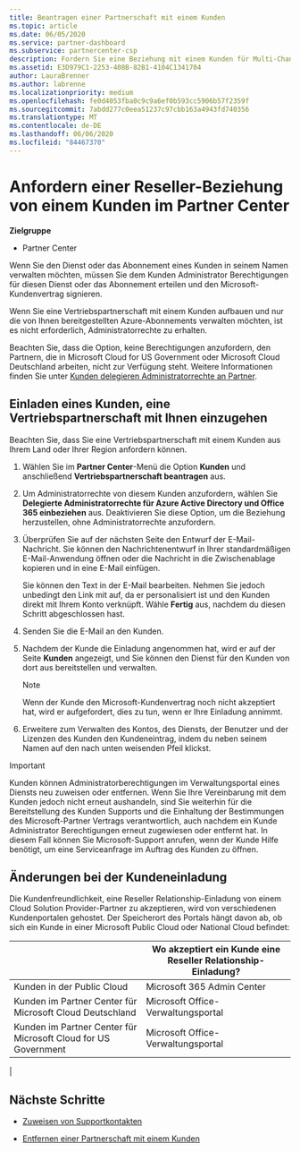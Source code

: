 ```yaml
---
title: Beantragen einer Partnerschaft mit einem Kunden
ms.topic: article
ms.date: 06/05/2020
ms.service: partner-dashboard
ms.subservice: partnercenter-csp
description: Fordern Sie eine Beziehung mit einem Kunden für Multi-Channel-Szenarien mit mehreren Partnern an, oder wenn Ihre delegierten Administratorrechte für einen Kunden wieder hergestellt werden müssen.
ms.assetid: E3D979C1-2253-408B-82B1-4104C1341704
author: LauraBrenner
ms.author: labrenne
ms.localizationpriority: medium
ms.openlocfilehash: fe0d4053fba0c9c9a6ef0b593cc5906b57f2359f
ms.sourcegitcommit: 7abdd277c0eea51237c97cbb163a4943fd740356
ms.translationtype: MT
ms.contentlocale: de-DE
ms.lasthandoff: 06/06/2020
ms.locfileid: "84467370"
---
```

# <a name="how-to-request-a-reseller-relationship-from-a-customer-in-partner-center"></a>Anfordern einer Reseller-Beziehung von einem Kunden im Partner Center

**Zielgruppe**

- Partner Center

Wenn Sie den Dienst oder das Abonnement eines Kunden in seinem Namen verwalten möchten, müssen Sie dem Kunden Administrator Berechtigungen für diesen Dienst oder das Abonnement erteilen und den Microsoft-Kundenvertrag signieren.

Wenn Sie eine Vertriebspartnerschaft mit einem Kunden aufbauen und nur die von Ihnen bereitgestellten Azure-Abonnements verwalten möchten, ist es nicht erforderlich, Administratorrechte zu erhalten.

Beachten Sie, dass die Option, keine Berechtigungen anzufordern, den Partnern, die in Microsoft Cloud for US Government oder Microsoft Cloud Deutschland arbeiten, nicht zur Verfügung steht. Weitere Informationen finden Sie unter [Kunden delegieren Administratorrechte an Partner](https://docs.microsoft.com/partner-center/customers_revoke_admin_privileges).

## <a name="invite-a-customer-to-establish-a-reseller-relationship-with-you"></a>Einladen eines Kunden, eine Vertriebspartnerschaft mit Ihnen einzugehen

Beachten Sie, dass Sie eine Vertriebspartnerschaft mit einem Kunden aus Ihrem Land oder Ihrer Region anfordern können.

1. Wählen Sie im **Partner Center**-Menü die Option **Kunden** und anschließend **Vertriebspartnerschaft beantragen** aus.

2. Um Administratorrechte von diesem Kunden anzufordern, wählen Sie **Delegierte Administratorrechte für Azure Active Directory und Office 365 einbeziehen** aus. Deaktivieren Sie diese Option, um die Beziehung herzustellen, ohne Administratorrechte anzufordern.

3. Überprüfen Sie auf der nächsten Seite den Entwurf der E-Mail-Nachricht. Sie können den Nachrichtenentwurf in Ihrer standardmäßigen E-Mail-Anwendung öffnen oder die Nachricht in die Zwischenablage kopieren und in eine E-Mail einfügen.

   Sie können den Text in der E-Mail bearbeiten. Nehmen Sie jedoch unbedingt den Link mit auf, da er personalisiert ist und den Kunden direkt mit Ihrem Konto verknüpft. Wähle **Fertig** aus, nachdem du diesen Schritt abgeschlossen hast.

4. Senden Sie die E-Mail an den Kunden.

5. Nachdem der Kunde die Einladung angenommen hat, wird er auf der Seite **Kunden** angezeigt, und Sie können den Dienst für den Kunden von dort aus bereitstellen und verwalten.

   > [!NOTE]
   > Wenn der Kunde den Microsoft-Kundenvertrag noch nicht akzeptiert hat, wird er aufgefordert, dies zu tun, wenn er Ihre Einladung annimmt. 

6. Erweitere zum Verwalten des Kontos, des Diensts, der Benutzer und der Lizenzen des Kunden den Kundeneintrag, indem du neben seinem Namen auf den nach unten weisenden Pfeil klickst.

> [!IMPORTANT]  
> Kunden können Administratorberechtigungen im Verwaltungsportal eines Diensts neu zuweisen oder entfernen. Wenn Sie Ihre Vereinbarung mit dem Kunden jedoch nicht erneut aushandeln, sind Sie weiterhin für die Bereitstellung des Kunden Supports und die Einhaltung der Bestimmungen des Microsoft-Partner Vertrags verantwortlich, auch nachdem ein Kunde Administrator Berechtigungen erneut zugewiesen oder entfernt hat. In diesem Fall können Sie Microsoft-Support anrufen, wenn der Kunde Hilfe benötigt, um eine Serviceanfrage im Auftrag des Kunden zu öffnen.

## <a name="changes-to-the-customer-invitation-experience"></a>Änderungen bei der Kundeneinladung

Die Kundenfreundlichkeit, eine Reseller Relationship-Einladung von einem Cloud Solution Provider-Partner zu akzeptieren, wird von verschiedenen Kundenportalen gehostet. Der Speicherort des Portals hängt davon ab, ob sich ein Kunde in einer Microsoft Public Cloud oder National Cloud befindet:

|  | Wo akzeptiert ein Kunde eine Reseller Relationship-Einladung? |
|---------|---------
| Kunden in der Public Cloud | Microsoft 365 Admin Center |
| Kunden im Partner Center für Microsoft Cloud Deutschland | Microsoft Office-Verwaltungsportal |
| Kunden im Partner Center für Microsoft Cloud for US Government | Microsoft Office-Verwaltungsportal |
|

## <a name="next-steps"></a>Nächste Schritte

- [Zuweisen von Supportkontakten](assign-support-contacts.md)

- [Entfernen einer Partnerschaft mit einem Kunden](remove-a-relationship.md)

